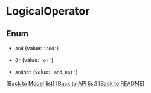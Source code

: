 # LogicalOperator


## Enum

* `And` (value: `'and'`)

* `Or` (value: `'or'`)

* `AndNot` (value: `'and_not'`)

[[Back to Model list]](../README.md#documentation-for-models) [[Back to API list]](../README.md#documentation-for-api-endpoints) [[Back to README]](../README.md)
